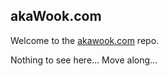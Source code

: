 ## akaWook.com

Welcome to the [akawook.com](https://akawook.com/) repo.

Nothing to see here... Move along...
